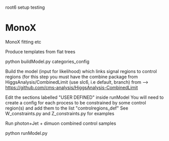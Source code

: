 root6 setup testing

MonoX
=====
MonoX fitting etc

Produce templates from flat trees
         
  python buildModel.py categories_config


Build the model (input for likelihood) which links signal regions to control regions (for this step you must have the combine package from HiggsAnalysis/CombinedLimit (use slc6, i.e default, branch) from --> https://github.com/cms-analysis/HiggsAnalysis-CombinedLimit

Edit the sections labelled "USER DEFINED" inside runModel You will need to create a config for each process to be constrained by some control region(s) and add them to the list "controlregions_def" See W_constraints.py and Z_constraints.py for examples

Run photon+Jet + dimuon combined control samples

  python runModel.py
